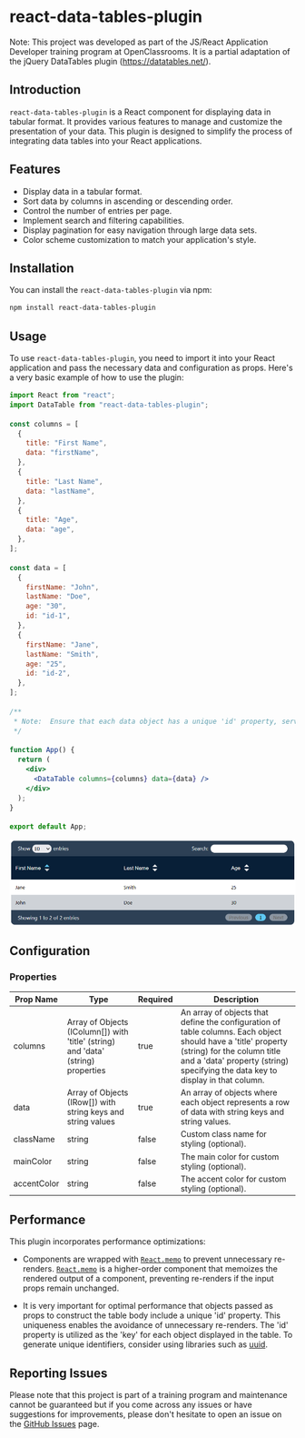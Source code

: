 # react-data-tables-plugin

Note: This project was developed as part of the JS/React Application Developer training program at OpenClassrooms. It is a partial adaptation of the jQuery DataTables plugin (https://datatables.net/).

## Introduction

`react-data-tables-plugin` is a React component for displaying data in tabular format. It provides various features to manage and customize the presentation of your data. This plugin is designed to simplify the process of integrating data tables into your React applications.

## Features

- Display data in a tabular format.
- Sort data by columns in ascending or descending order.
- Control the number of entries per page.
- Implement search and filtering capabilities.
- Display pagination for easy navigation through large data sets.
- Color scheme customization to match your application's style.

## Installation

You can install the `react-data-tables-plugin` via npm:

```bash
npm install react-data-tables-plugin
```

## Usage

To use `react-data-tables-plugin`, you need to import it into your React application and pass the necessary data and configuration as props. Here's a very basic example of how to use the plugin:

```jsx
import React from "react";
import DataTable from "react-data-tables-plugin";

const columns = [
  {
    title: "First Name",
    data: "firstName",
  },
  {
    title: "Last Name",
    data: "lastName",
  },
  {
    title: "Age",
    data: "age",
  },
];

const data = [
  {
    firstName: "John",
    lastName: "Doe",
    age: "30",
    id: "id-1",
  },
  {
    firstName: "Jane",
    lastName: "Smith",
    age: "25",
    id: "id-2",
  },
];

/**
 * Note:  Ensure that each data object has a unique 'id' property, serving as a * string identifier. Refer to the "Performance" section for more details.
 */

function App() {
  return (
    <div>
      <DataTable columns={columns} data={data} />
    </div>
  );
}

export default App;
```

![Screenshot of this basic example](./dist/screenshots/basic-example.png)

## Configuration

### Properties

| Prop Name | Type | Required | Description |
| --- | --- | --- | --- |
| columns | Array of Objects (IColumn[]) with 'title' (string) and 'data' (string) properties | true | An array of objects that define the configuration of table columns. Each object should have a 'title' property (string) for the column title and a 'data' property (string) specifying the data key to display in that column. |
| data | Array of Objects (IRow[]) with string keys and string values | true | An array of objects where each object represents a row of data with string keys and string values. |
| className | string | false | Custom class name for styling (optional). |
| mainColor | string | false | The main color for custom styling (optional). |
| accentColor | string | false | The accent color for custom styling (optional). |

## Performance

This plugin incorporates performance optimizations:

- Components are wrapped with [`React.memo`](https://react.dev/reference/react/memo) to prevent unnecessary re-renders. [`React.memo`](https://react.dev/reference/react/memo) is a higher-order component that memoizes the rendered output of a component, preventing re-renders if the input props remain unchanged.

- It is very important for optimal performance that objects passed as props to construct the table body include a unique 'id' property. This uniqueness enables the avoidance of unnecessary re-renders. The 'id' property is utilized as the 'key' for each object displayed in the table. To generate unique identifiers, consider using libraries such as [uuid](https://www.npmjs.com/package/uuid).

## Reporting Issues

Please note that this project is part of a training program and maintenance cannot be guaranteed but if you come across any issues or have suggestions for improvements, please don't hesitate to open an issue on the [GitHub Issues](https://github.com/rbrahier17/react-data-tables-plugin/issues) page.
